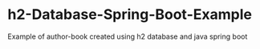 # h2-Database-Spring-Boot-Example
 Example of author-book created using h2 database and java spring boot
